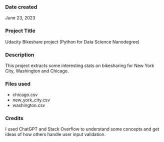 ### Date created

June 23, 2023

### Project Title

Udacity Bikeshare project (Python for Data Science Nanodegree)

### Description

This project extracts some interesting stats on bikesharing for New York City, Washington and Chicago.

### Files used

- chicago.csv
- new_york_city.csv
- washington.csv

### Credits

I used ChatGPT and Stack Overflow to understand some concepts and get ideas of how others handle user input validation.
